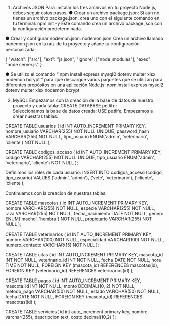 1. Archivos JSON
Para instalar los tres archivos en tu proyecto Node.js, debes seguir estos pasos:
● Crear un archivo package.json: Si aún no tienes un archivo package.json, crea uno con el
siguiente comando en tu terminal:
  npm init -y
Este comando crea un archivo package.json con la configuración predeterminada.

● Crear y configurar nodemon.json: 
  nodemon.json
Crea un archivo llamado nodemon.json en la raíz de tu proyecto
y añade tu configuración personalizada:

{
"watch": ["src"],
"ext": "js,json",
"ignore": ["node_modules"],
"exec": "node server.js"
}

● Se utilizo el comando “ npm install express mysql2 dotenv multer xlsx nodemon bcrypt “ para que
descargue varios paquetes que se utilizan para diferentes propósitos en una aplicación Node.js:
  npm install express mysql2 dotenv multer xlsx nodemon bcrypt

2. MySQL
Empezamos con la creación de la base de datos de nuestro proyecto y cada tabla:
  CREATE DATABASE petlife;  
Seleccionamos la base de datos creada:
  USE petlife;
Empezamos a crear nuestras tablas:

  CREATE TABLE usuarios (
  id INT AUTO_INCREMENT PRIMARY KEY,
  nombre_usuario VARCHAR(255) NOT NULL UNIQUE,
  password_hash VARCHAR(255) NOT NULL,
  tipo_usuario ENUM('admin', 'veterinario', 'cliente') NOT NULL
  );
  
  CREATE TABLE codigos_acceso (
  id INT AUTO_INCREMENT PRIMARY KEY,
  codigo VARCHAR(255) NOT NULL UNIQUE,
  tipo_usuario ENUM('admin', 'veterinario', 'cliente') NOT NULL
  );
  
Definimos los roles de cada usuario:
  INSERT INTO codigos_acceso (codigo, tipo_usuario) VALUES
  ('admin', 'admin'),
  ('vete', 'veterinario'),
  ('cliente', 'cliente');
  
Continuamos con la creacion de nuestras tablas:

  CREATE TABLE mascotas (
  id INT AUTO_INCREMENT PRIMARY KEY,
  nombre VARCHAR(255) NOT NULL,
  especie VARCHAR(255) NOT NULL,
  raza VARCHAR(255) NOT NULL,
  fecha_nacimiento DATE NOT NULL,
  genero ENUM('macho', 'hembra') NOT NULL,
  propietario VARCHAR(255) NOT NULL
  );
  
  CREATE TABLE veterinarios (
  id INT AUTO_INCREMENT PRIMARY KEY,
  nombre VARCHAR(100) NOT NULL,
  especialidad VARCHAR(100) NOT NULL,
  numero_contacto VARCHAR(15) NOT NULL
  );
  
  CREATE TABLE citas (
  id INT AUTO_INCREMENT PRIMARY KEY,
  mascota_id INT NOT NULL,
  veterinario_id INT NOT NULL,
  fecha DATE NOT NULL,
  hora TIME NOT NULL,
  FOREIGN KEY (mascota_id) REFERENCES mascotas(id),
  FOREIGN KEY (veterinario_id) REFERENCES veterinarios(id)
  );

  CREATE TABLE pagos (
  id INT AUTO_INCREMENT PRIMARY KEY,
  mascota_id INT NOT NULL,
  monto DECIMAL(10, 2) NOT NULL,
  metodo_pago VARCHAR(50) NOT NULL,
  estado VARCHAR(50) NOT NULL,
  fecha DATE NOT NULL,
  FOREIGN KEY (mascota_id) REFERENCES mascotas(id)
  );

  CREATE TABLE servicios(
  id int auto_increment primary key,
  nombre varchar(255),
  descripcion text,
  costo decimal(10,2)
  );
